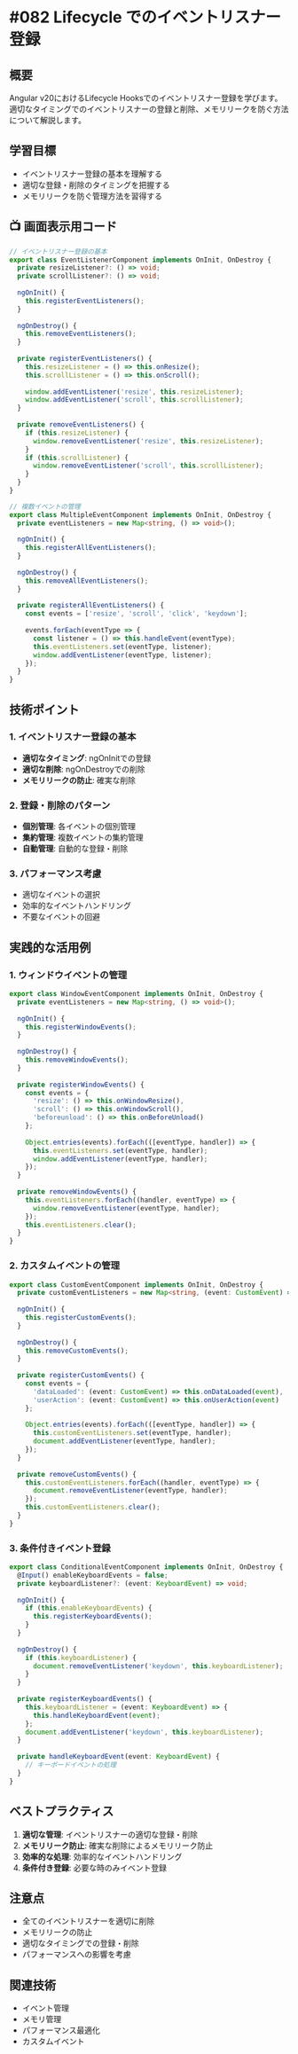 # #082 Lifecycle でのイベントリスナー登録

## 概要
Angular v20におけるLifecycle Hooksでのイベントリスナー登録を学びます。適切なタイミングでのイベントリスナーの登録と削除、メモリリークを防ぐ方法について解説します。

## 学習目標
- イベントリスナー登録の基本を理解する
- 適切な登録・削除のタイミングを把握する
- メモリリークを防ぐ管理方法を習得する

## 📺 画面表示用コード

```typescript
// イベントリスナー登録の基本
export class EventListenerComponent implements OnInit, OnDestroy {
  private resizeListener?: () => void;
  private scrollListener?: () => void;
  
  ngOnInit() {
    this.registerEventListeners();
  }
  
  ngOnDestroy() {
    this.removeEventListeners();
  }
  
  private registerEventListeners() {
    this.resizeListener = () => this.onResize();
    this.scrollListener = () => this.onScroll();
    
    window.addEventListener('resize', this.resizeListener);
    window.addEventListener('scroll', this.scrollListener);
  }
  
  private removeEventListeners() {
    if (this.resizeListener) {
      window.removeEventListener('resize', this.resizeListener);
    }
    if (this.scrollListener) {
      window.removeEventListener('scroll', this.scrollListener);
    }
  }
}
```

```typescript
// 複数イベントの管理
export class MultipleEventComponent implements OnInit, OnDestroy {
  private eventListeners = new Map<string, () => void>();
  
  ngOnInit() {
    this.registerAllEventListeners();
  }
  
  ngOnDestroy() {
    this.removeAllEventListeners();
  }
  
  private registerAllEventListeners() {
    const events = ['resize', 'scroll', 'click', 'keydown'];
    
    events.forEach(eventType => {
      const listener = () => this.handleEvent(eventType);
      this.eventListeners.set(eventType, listener);
      window.addEventListener(eventType, listener);
    });
  }
}
```

## 技術ポイント

### 1. イベントリスナー登録の基本
- **適切なタイミング**: ngOnInitでの登録
- **適切な削除**: ngOnDestroyでの削除
- **メモリリークの防止**: 確実な削除

### 2. 登録・削除のパターン
- **個別管理**: 各イベントの個別管理
- **集約管理**: 複数イベントの集約管理
- **自動管理**: 自動的な登録・削除

### 3. パフォーマンス考慮
- 適切なイベントの選択
- 効率的なイベントハンドリング
- 不要なイベントの回避

## 実践的な活用例

### 1. ウィンドウイベントの管理
```typescript
export class WindowEventComponent implements OnInit, OnDestroy {
  private eventListeners = new Map<string, () => void>();
  
  ngOnInit() {
    this.registerWindowEvents();
  }
  
  ngOnDestroy() {
    this.removeWindowEvents();
  }
  
  private registerWindowEvents() {
    const events = {
      'resize': () => this.onWindowResize(),
      'scroll': () => this.onWindowScroll(),
      'beforeunload': () => this.onBeforeUnload()
    };
    
    Object.entries(events).forEach(([eventType, handler]) => {
      this.eventListeners.set(eventType, handler);
      window.addEventListener(eventType, handler);
    });
  }
  
  private removeWindowEvents() {
    this.eventListeners.forEach((handler, eventType) => {
      window.removeEventListener(eventType, handler);
    });
    this.eventListeners.clear();
  }
}
```

### 2. カスタムイベントの管理
```typescript
export class CustomEventComponent implements OnInit, OnDestroy {
  private customEventListeners = new Map<string, (event: CustomEvent) => void>();
  
  ngOnInit() {
    this.registerCustomEvents();
  }
  
  ngOnDestroy() {
    this.removeCustomEvents();
  }
  
  private registerCustomEvents() {
    const events = {
      'dataLoaded': (event: CustomEvent) => this.onDataLoaded(event),
      'userAction': (event: CustomEvent) => this.onUserAction(event)
    };
    
    Object.entries(events).forEach(([eventType, handler]) => {
      this.customEventListeners.set(eventType, handler);
      document.addEventListener(eventType, handler);
    });
  }
  
  private removeCustomEvents() {
    this.customEventListeners.forEach((handler, eventType) => {
      document.removeEventListener(eventType, handler);
    });
    this.customEventListeners.clear();
  }
}
```

### 3. 条件付きイベント登録
```typescript
export class ConditionalEventComponent implements OnInit, OnDestroy {
  @Input() enableKeyboardEvents = false;
  private keyboardListener?: (event: KeyboardEvent) => void;
  
  ngOnInit() {
    if (this.enableKeyboardEvents) {
      this.registerKeyboardEvents();
    }
  }
  
  ngOnDestroy() {
    if (this.keyboardListener) {
      document.removeEventListener('keydown', this.keyboardListener);
    }
  }
  
  private registerKeyboardEvents() {
    this.keyboardListener = (event: KeyboardEvent) => {
      this.handleKeyboardEvent(event);
    };
    document.addEventListener('keydown', this.keyboardListener);
  }
  
  private handleKeyboardEvent(event: KeyboardEvent) {
    // キーボードイベントの処理
  }
}
```

## ベストプラクティス

1. **適切な管理**: イベントリスナーの適切な登録・削除
2. **メモリリーク防止**: 確実な削除によるメモリリーク防止
3. **効率的な処理**: 効率的なイベントハンドリング
4. **条件付き登録**: 必要な時のみイベント登録

## 注意点

- 全てのイベントリスナーを適切に削除
- メモリリークの防止
- 適切なタイミングでの登録・削除
- パフォーマンスへの影響を考慮

## 関連技術
- イベント管理
- メモリ管理
- パフォーマンス最適化
- カスタムイベント
